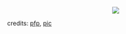 <p align="center">
  <img src="https://i.postimg.cc/y8yY42sG/video-2023-12-31-12-39-16.gif" />
</p>

credits: [pfp](https://baka7434.lofter.com/post/1f265a2f_2b409802e), [pic](https://twitter.com/pensablee/status/1716897904315740551/photo/1)


